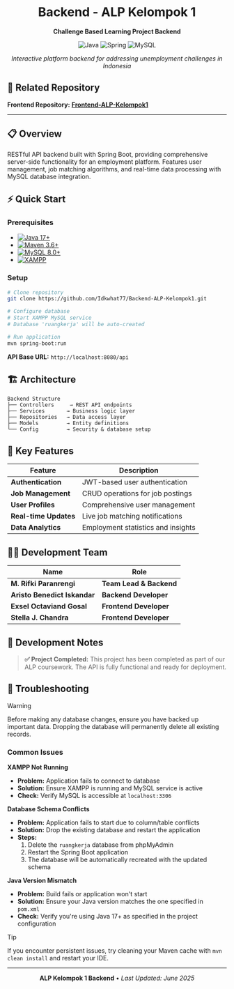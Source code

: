 <div align="center">

# Backend - ALP Kelompok 1

**Challenge Based Learning Project Backend**

![Java](https://img.shields.io/badge/java-%23ED8B00.svg?style=for-the-badge&logo=openjdk&logoColor=white)
![Spring](https://img.shields.io/badge/spring-%236DB33F.svg?style=for-the-badge&logo=spring&logoColor=white)
![MySQL](https://img.shields.io/badge/mysql-4479A1.svg?style=for-the-badge&logo=mysql&logoColor=white)

*Interactive platform backend for addressing unemployment challenges in Indonesia*

</div>

## 🔗 Related Repository

**Frontend Repository:** [**Frontend-ALP-Kelompok1**](https://github.com/Idkwhat77/Frontend-ALP-Kelompok1)

---

## 📋 Overview

RESTful API backend built with Spring Boot, providing comprehensive server-side functionality for an employment platform. Features user management, job matching algorithms, and real-time data processing with MySQL database integration.

## ⚡ Quick Start

### Prerequisites
- [![Java 17+](https://img.shields.io/badge/Java-17+-ED8B00?style=flat&logo=openjdk&logoColor=white)](https://www.oracle.com/java/technologies/downloads/)
- [![Maven 3.6+](https://img.shields.io/badge/Maven-3.6+-C71A36?style=flat&logo=apachemaven&logoColor=white)](https://maven.apache.org/download.cgi)
- [![MySQL 8.0+](https://img.shields.io/badge/MySQL-8.0+-4479A1?style=flat&logo=mysql&logoColor=white)](https://dev.mysql.com/downloads/mysql/)
- [![XAMPP](https://img.shields.io/badge/XAMPP-recommended-FB7A24?style=flat&logo=xampp&logoColor=white)](https://www.apachefriends.org/download.html)

### Setup
```bash
# Clone repository
git clone https://github.com/Idkwhat77/Backend-ALP-Kelompok1.git

# Configure database
# Start XAMPP MySQL service
# Database 'ruangkerja' will be auto-created

# Run application
mvn spring-boot:run
```

**API Base URL:** `http://localhost:8080/api`

## 🏗️ Architecture

```
Backend Structure
├── Controllers     → REST API endpoints
├── Services       → Business logic layer
├── Repositories   → Data access layer
├── Models         → Entity definitions
└── Config         → Security & database setup
```

## 🔧 Key Features

| Feature | Description |
|---------|-------------|
| **Authentication** | JWT-based user authentication |
| **Job Management** | CRUD operations for job postings |
| **User Profiles** | Comprehensive user management |
| **Real-time Updates** | Live job matching notifications |
| **Data Analytics** | Employment statistics and insights |

## 👨‍💻 Development Team

| Name | Role |
|------|------|
| **M. Rifki Paranrengi** | **Team Lead & Backend** |
| **Aristo Benedict Iskandar** | **Backend Developer** |
| **Exsel Octaviand Gosal** | **Frontend Developer** |
| **Stella J. Chandra** | **Frontend Developer** |

## 🚨 Development Notes

> **✅ Project Completed:** This project has been completed as part of our ALP coursework. The API is fully functional and ready for deployment.

## 🔧 Troubleshooting

> [!WARNING]
> Before making any database changes, ensure you have backed up important data. Dropping the database will permanently delete all existing records.

### Common Issues

**XAMPP Not Running**
- **Problem:** Application fails to connect to database
- **Solution:** Ensure XAMPP is running and MySQL service is active
- **Check:** Verify MySQL is accessible at `localhost:3306`

**Database Schema Conflicts**
- **Problem:** Application fails to start due to column/table conflicts
- **Solution:** Drop the existing database and restart the application
- **Steps:**
  1. Delete the `ruangkerja` database from phpMyAdmin
  2. Restart the Spring Boot application
  3. The database will be automatically recreated with the updated schema

**Java Version Mismatch**
- **Problem:** Build fails or application won't start
- **Solution:** Ensure your Java version matches the one specified in `pom.xml`
- **Check:** Verify you're using Java 17+ as specified in the project configuration

> [!TIP]
> If you encounter persistent issues, try cleaning your Maven cache with `mvn clean install` and restart your IDE.
---

<div align="center">

**ALP Kelompok 1 Backend** • *Last Updated: June 2025*

</div>

